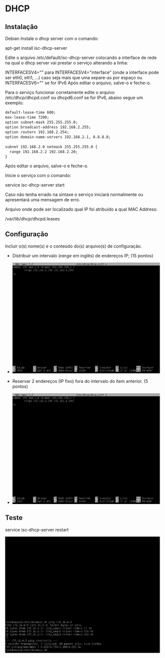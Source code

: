 # DHCP

## Instalação
Debian
Instale o dhcp server com o comando:

apt-get install isc-dhcp-server

Edite o arquivo /etc/default/isc-dhcp-server colocando a interface de rede na qual o dhcp server vai prestar o serviço alterando a linha:

INTERFACESV4="" para INTERFACESV4="interface" (onde a interface pode ser eth0, eth1, ...) caso seja mais que uma separe-as por espaço
ou INTERFACESV6="" se for IPv6
Após editar o arquivo, salve-o e feche-o.

Para o serviço funcionar corretamente edite o arquivo /etc/dhcp/dhcpd.conf ou dhcpd6.conf se for IPv6, abaixo segue um exemplo:
```
default-lease-time 600;
max-lease-time 7200;
option subnet-mask 255.255.255.0;
option broadcast-address 192.168.2.255;
option routers 192.168.2.254;
option domain-name-servers 192.168.2.1, 8.8.8.8;

subnet 192.168.2.0 netmask 255.255.255.0 {
  range 192.168.2.2 192.168.2.20;
}
```
Após editar o arquivo, salve-o e feche-o.

Inicie o serviço com o comando:

service isc-dhcp-server start

Caso não tenha errado na sintaxe o serviço iniciará normalmente ou apresentará uma mensagem de erro.

Arquivo onde pode ser localizado qual IP foi atribuído a qual MAC Address:

/var/lib/dhcp/dhcpd.leases
## Configuração

Incluir o(s) nome(s) e o conteúdo do(s) arquivo(s) de configuração.

- Distribuir um intervalo (*range* em inglês) de endereços IP; (15 pontos)
- 
  ![Intervalo](https://github.com/PolianaR/asa-2023-2-2bim/blob/main/invertavlo%20dhcp.png)
  
- Reservar 2 endereços (IP fixo) fora do intervalo do item anterior. (5 pontos)
- 
  ![Endereços fixos](https://github.com/PolianaR/asa-2023-2-2bim/blob/main/invertavlo%20dhcp.png)

## Teste
service isc-dhcp-server restart

![DHCP](https://github.com/PolianaR/asa-2023-2-2bim/blob/main/ping%20172.16.0.9.png)
